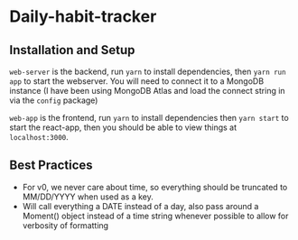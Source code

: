 # Daily-habit-tracker

## Installation and Setup

`web-server` is the backend, run `yarn` to install dependencies, then `yarn run app` to start the webserver. You will need to connect it to a MongoDB instance (I have been using MongoDB Atlas and load the connect string in via the `config` package)

`web-app` is the frontend, run `yarn` to install dependencies then `yarn start` to start the react-app, then you should be able to view things at `localhost:3000`.

## Best Practices

* For v0, we never care about time, so everything should be truncated to MM/DD/YYYY when used as a key.
* Will call everything a DATE instead of a day, also pass around a Moment() object instead of a time string whenever possible to allow for verbosity of formatting